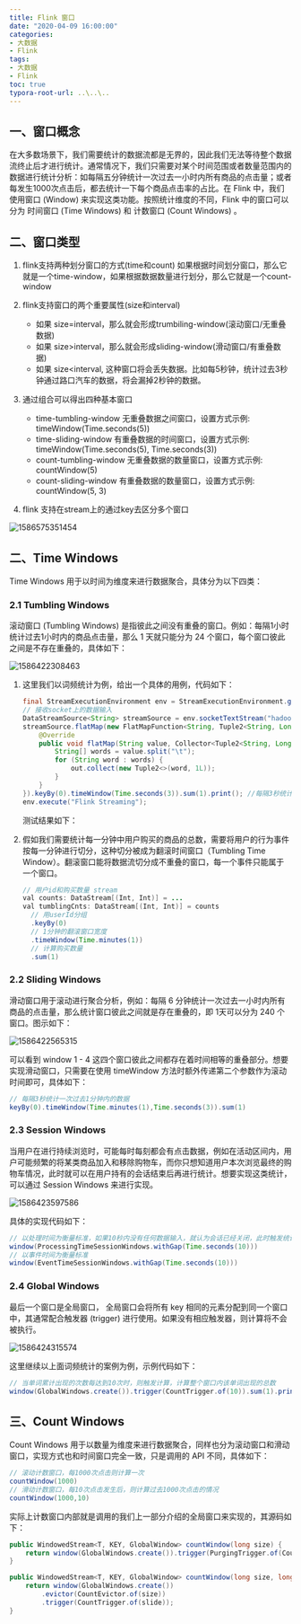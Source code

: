 ```yaml
---
title: Flink 窗口
date: "2020-04-09 16:00:00"
categories:
- 大数据
- Flink
tags:
- 大数据
- Flink
toc: true
typora-root-url: ..\..\..
---
```


## 一、窗口概念

在大多数场景下，我们需要统计的数据流都是无界的，因此我们无法等待整个数据流终止后才进行统计。通常情况下，我们只需要对某个时间范围或者数量范围内的数据进行统计分析：如每隔五分钟统计一次过去一小时内所有商品的点击量；或者每发生1000次点击后，都去统计一下每个商品点击率的占比。在 Flink 中，我们使用窗口 (Window) 来实现这类功能。按照统计维度的不同，Flink 中的窗口可以分为 时间窗口 (Time Windows) 和 计数窗口 (Count Windows) 。

## 二、窗口类型

1. flink支持两种划分窗口的方式(time和count) 如果根据时间划分窗口，那么它就是一个time-window，如果根据数据数量进行划分，那么它就是一个count-window
2. flink支持窗口的两个重要属性(size和interval)
   - 如果 size=interval，那么就会形成trumbiling-window(滚动窗口/无重叠数据)
   - 如果 size>interval，那么就会形成sliding-window(滑动窗口/有重叠数据)
   - 如果 size<interval,  这种窗口将会丢失数据。比如每5秒钟，统计过去3秒钟通过路口汽车的数据，将会漏掉2秒钟的数据。
3. 通过组合可以得出四种基本窗口
   - time-tumbling-window 无重叠数据之间窗口，设置方式示例: timeWindow(Time.seconds(5))
   - time-sliding-window 有重叠数据的时间窗口，设置方式示例: timeWindow(Time.seconds(5), Time.seconds(3))
   - count-tumbling-window 无重叠数据的数量窗口，设置方式示例: countWindow(5)
   - count-sliding-window 有重叠数据的数量窗口，设置方式示例: countWindow(5, 3)

4. flink 支持在stream上的通过key去区分多个窗口

![1586575351454](/img/1586575351454.png)

## 二、Time Windows

Time Windows 用于以时间为维度来进行数据聚合，具体分为以下四类：

### 2.1 Tumbling Windows

滚动窗口 (Tumbling Windows) 是指彼此之间没有重叠的窗口。例如：每隔1小时统计过去1小时内的商品点击量，那么 1 天就只能分为 24 个窗口，每个窗口彼此之间是不存在重叠的，具体如下：

![1586422308463](/img/1586422308463.png)

1. 这里我们以词频统计为例，给出一个具体的用例，代码如下：

   ```java
   final StreamExecutionEnvironment env = StreamExecutionEnvironment.getExecutionEnvironment();
   // 接收socket上的数据输入
   DataStreamSource<String> streamSource = env.socketTextStream("hadoop001", 9999, "\n", 3);
   streamSource.flatMap(new FlatMapFunction<String, Tuple2<String, Long>>() {
       @Override
       public void flatMap(String value, Collector<Tuple2<String, Long>> out) throws Exception {
           String[] words = value.split("\t");
           for (String word : words) {
               out.collect(new Tuple2<>(word, 1L));
           }
       }
   }).keyBy(0).timeWindow(Time.seconds(3)).sum(1).print(); //每隔3秒统计一次每个单词出现的数量
   env.execute("Flink Streaming");
   ```

   测试结果如下：

2. 假如我们需要统计每一分钟中用户购买的商品的总数，需要将用户的行为事件按每一分钟进行切分，这种切分被成为翻滚时间窗口（Tumbling Time Window）。翻滚窗口能将数据流切分成不重叠的窗口，每一个事件只能属于一个窗口。

   ```java
   // 用户id和购买数量 stream
   val counts: DataStream[(Int, Int)] = ...
   val tumblingCnts: DataStream[(Int, Int)] = counts
     // 用userId分组
     .keyBy(0) 
     // 1分钟的翻滚窗口宽度
     .timeWindow(Time.minutes(1))
     // 计算购买数量
     .sum(1) 
   ```

### 2.2 Sliding Windows

滑动窗口用于滚动进行聚合分析，例如：每隔 6 分钟统计一次过去一小时内所有商品的点击量，那么统计窗口彼此之间就是存在重叠的，即 1天可以分为 240 个窗口。图示如下：

![1586422565315](/img/1586422565315.png)

可以看到 window 1 - 4 这四个窗口彼此之间都存在着时间相等的重叠部分。想要实现滑动窗口，只需要在使用 timeWindow 方法时额外传递第二个参数作为滚动时间即可，具体如下：

```java
// 每隔3秒统计一次过去1分钟内的数据
keyBy(0).timeWindow(Time.minutes(1),Time.seconds(3)).sum(1)
```

### 2.3 Session Windows

当用户在进行持续浏览时，可能每时每刻都会有点击数据，例如在活动区间内，用户可能频繁的将某类商品加入和移除购物车，而你只想知道用户本次浏览最终的购物车情况，此时就可以在用户持有的会话结束后再进行统计。想要实现这类统计，可以通过 Session Windows 来进行实现。

![1586423597586](/img/1586423597586.png)

具体的实现代码如下：

```java
// 以处理时间为衡量标准，如果10秒内没有任何数据输入，就认为会话已经关闭，此时触发统计
window(ProcessingTimeSessionWindows.withGap(Time.seconds(10)))
// 以事件时间为衡量标准    
window(EventTimeSessionWindows.withGap(Time.seconds(10)))
```

### 2.4 Global Windows

最后一个窗口是全局窗口， 全局窗口会将所有 key 相同的元素分配到同一个窗口中，其通常配合触发器 (trigger) 进行使用。如果没有相应触发器，则计算将不会被执行。

![1586424315574](/img/1586424315574.png)

这里继续以上面词频统计的案例为例，示例代码如下：

```java
// 当单词累计出现的次数每达到10次时，则触发计算，计算整个窗口内该单词出现的总数
window(GlobalWindows.create()).trigger(CountTrigger.of(10)).sum(1).print();
```

## 三、Count Windows

Count Windows 用于以数量为维度来进行数据聚合，同样也分为滚动窗口和滑动窗口，实现方式也和时间窗口完全一致，只是调用的 API 不同，具体如下：

```java
// 滚动计数窗口，每1000次点击则计算一次
countWindow(1000)
// 滑动计数窗口，每10次点击发生后，则计算过去1000次点击的情况
countWindow(1000,10)
```

实际上计数窗口内部就是调用的我们上一部分介绍的全局窗口来实现的，其源码如下：

```java
public WindowedStream<T, KEY, GlobalWindow> countWindow(long size) {
    return window(GlobalWindows.create()).trigger(PurgingTrigger.of(CountTrigger.of(size)));
}

public WindowedStream<T, KEY, GlobalWindow> countWindow(long size, long slide) {
    return window(GlobalWindows.create())
        .evictor(CountEvictor.of(size))
        .trigger(CountTrigger.of(slide));
}
```


